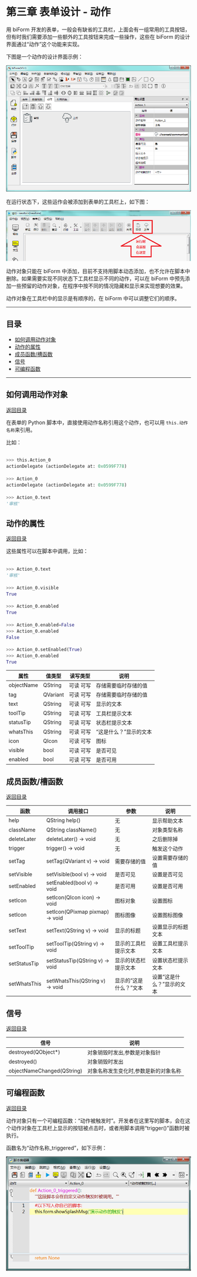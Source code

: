 # 第三章 表单设计 - 动作

用  biForm 开发的表单，一般会有缺省的工具栏，上面会有一组常用的工具按钮，但有时我们需要添加一些额外的工具按钮来完成一些操作，这些在 biForm 的设计界面通过“动作”这个功能来实现。

下图是一个动作的设计界面示例：

![example](3-4-01.png)

在运行状态下，这些运作会被添加到表单的工具栏上，如下图：

![runtime](3-4-02.png)

动作对象只能在 biForm 中添加，目前不支持用脚本动态添加，也不允许在脚本中删除。如果需要实现不同状态下工具栏显示不同的动作，可以在 biForm 中预先添加一些预留的动作对象，在程序中按不同的情况隐藏和显示来实现想要的效果。

动作对象在工具栏中的显示是有顺序的，在 biForm 中可以调整它们的顺序。

---

<h2 id=category>目录</h2>

- [如何调用动作对象](#如何调用动作对象)
- [动作的属性](#动作的属性)
- [成员函数/槽函数](#成员函数/槽函数)
- [信号](#信号)
- [可编程函数](#可编程函数)

---

## 如何调用动作对象

[返回目录](#category)

在表单的 Python 脚本中，直接使用动作名称引用这个动作，也可以用 ```this.动作名称```来引用。

比如：

``` Python 

>>> this.Action_0
actionDelegate (actionDelegate at: 0x0599F778)

>>> Action_0
actionDelegate (actionDelegate at: 0x0599F778)

>>> Action_0.text
'审核'

```

## 动作的属性

[返回目录](#category)

这些属性可以在脚本中调用，比如：

``` Python

>>> Action_0.text
'审核'

>>> Action_0.visible
True

>>> Action_0.enabled
True

>>> Action_0.enabled=False
>>> Action_0.enabled
False

>>> Action_0.setEnabled(True)
>>> Action_0.enabled
True

```

|    属性    |  值类型  | 读写类型  |         说明          |
| ---------- | -------- | -------- | --------------------- |
| objectName | QString  | 可读 可写 | 存储需要临时存储的值   |
| tag        | QVariant | 可读 可写 | 存储需要临时存储的值   |
| text       | 	QString | 可读 可写 | 显示的文本            |
| toolTip    | 	QString | 可读 可写 | 工具栏提示文本         |
| statusTip  | 	QString | 可读 可写 | 状态栏提示文本         |
| whatsThis  | 	QString | 可读 可写 | “这是什么？”显示的文本 |
| icon       | 	QIcon   | 可读 可写 | 图标                  |
| visible    | 	bool    | 可读 可写 | 是否可见              |
| enabled    | 	bool    | 可读 可写 | 是否可用              |

## 成员函数/槽函数

[返回目录](#category)

|     函数     |             调用接口             |         参数          |           说明            |
| ------------ | ------------------------------- | --------------------- | ------------------------ |
| help         | QString help()                  | 无                    | 显示帮助文本              |
| className    | QString className()             | 无                    | 对象类型名称              |
| deleteLater  | deleteLater() -> void           | 无                    | 之后删除掉                |
| trigger      | trigger() -> void               | 无                    | 触发这个动作              |
| setTag       | setTag(QVariant v) -> void      | 需要存储的值          | 设置需要存储的值          |
| setVisible   | setVisible(bool v) -> void      | 是否可见              | 设置是否可见              |
| setEnabled   | setEnabled(bool v) -> void      | 是否可用              | 设置是否可用              |
| setIcon      | setIcon(QIcon icon) -> void     | 图标对象              | 设置图标                  |
| setIcon      | setIcon(QPixmap pixmap) -> void | 图标图像              | 设置图标图像              |
| setText      | setText(QString v) -> void      | 显示的标题            | 设置显示的标题文本         |
| setToolTip   | setToolTip(QString v) -> void   | 显示的工具栏提示文本   | 设置工具栏提示文本         |
| setStatusTip | setStatusTip(QString v) -> void | 显示的状态栏提示文本   | 设置状态栏提示文本         |
| setWhatsThis | setWhatsThis(QString v) -> void | 显示的“这是什么？”文本 | 设置“这是什么？”显示的文本 |

## 信号

[返回目录](#category)

|            信号            |                说明                 |
| -------------------------- | ---------------------------------- |
| destroyed(QObject*)        | 对象销毁时发出,参数是对象指针        |
| destroyed()                | 对象销毁时发出                      |
| objectNameChanged(QString) | 对象名称发生变化时,参数是新的对象名称 |

## 可编程函数

[返回目录](#category)

动作对象只有一个可编程函数：“动作被触发时”。开发者在这里写的脚本，会在这个动作对象在工具栏上显示的按钮被点击时，或者用脚本调用“trigger()”函数时被执行。

函数名为“动作名称_triggered”，如下示例：

![script](3-4-03.png)

